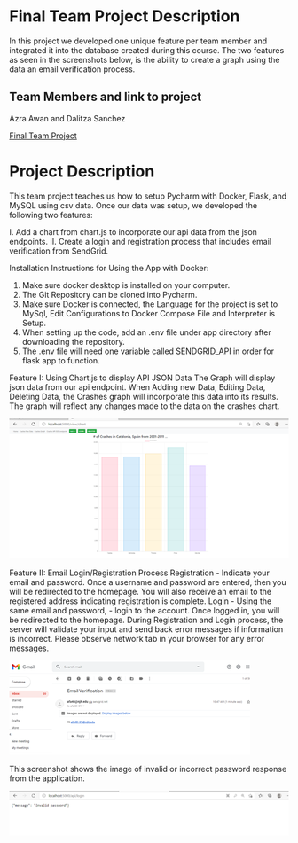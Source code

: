 # Final Team Project Description 
In this project we developed one unique feature per team member and integrated it into the database created 
during this course. The two features as seen in the screenshots below, is the ability to create a graph using the data
an email verification process. 

## Team Members and link to project
Azra Awan and Dalitza Sanchez

[Final Team Project](https://github.com/afa48/FinalTeamProject/tree/master)

# Project Description 
This team project teaches us how to setup Pycharm with Docker, Flask, and MySQL using csv data.
Once our data was setup, we developed the following two features:

I. Add a chart from chart.js to incorporate our api data from the json endpoints. 
II. Create a login and registration process that includes email verification from SendGrid. 

Installation Instructions for Using the App with Docker:
1. Make sure docker desktop is installed on your computer.
2. The Git Repository can be cloned into Pycharm. 
3. Make sure Docker is connected, the Language for the project is set to MySql, Edit Configurations to Docker Compose File and Interpreter is Setup. 
4. When setting up the code, add an .env file under app directory after downloading the repository. 
5. The .env file will need one variable called SENDGRID_API in order for flask app to function. 

Feature I: Using Chart.js to display API JSON Data 
The Graph will display json data from our api endpoint. 
When Adding new Data, Editing Data, Deleting Data, the Crashes graph will incorporate this data into its results. 
The graph will reflect any changes made to the data on the crashes chart. 

![login](screenshots/chart.png)

Feature II: Email Login/Registration Process
Registration - Indicate your email and password. 
Once a username and password are entered, then you will be redirected to the homepage. 
You will also receive an email to the registered address indicating registration is complete. 
Login - Using the same email and password, - login to the account. 
Once logged in, you will be redirected to the homepage. 
During Registration and Login process, the server will validate your input and send back error messages if information is incorrect. 
Please observe network tab in your browser for any error messages. 

![confirmed](screenshots/email_verification.png)

This screenshot shows the image of invalid or incorrect password response from the application.  

![other image](screenshots/invalid_password.png)

